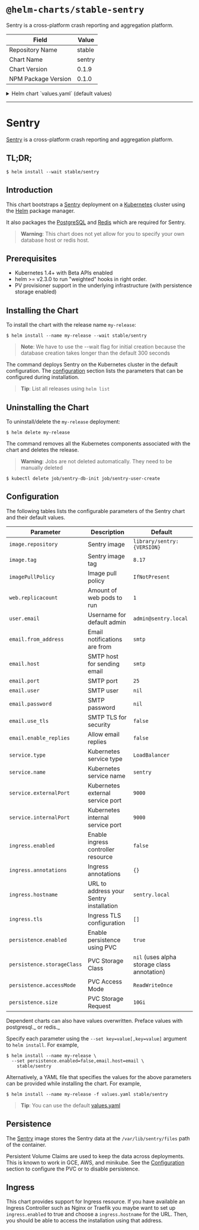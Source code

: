 # `@helm-charts/stable-sentry`

Sentry is a cross-platform crash reporting and aggregation platform.

| Field               | Value  |
| ------------------- | ------ |
| Repository Name     | stable |
| Chart Name          | sentry |
| Chart Version       | 0.1.9  |
| NPM Package Version | 0.1.0  |

<details>

<summary>Helm chart `values.yaml` (default values)</summary>

```yaml
# Default values for sentry.
# This is a YAML-formatted file.
# Declare variables to be passed into your templates.
image:
  repository: sentry
  tag: '8.20'
  pullPolicy: IfNotPresent

# How many web UI instances to run
web:
  replicacount: 1
  resources:
    limits:
      cpu: 500m
      memory: 500Mi
    requests:
      cpu: 300m
      memory: 300Mi
  env:
    - name: GITHUB_APP_ID
      value:
    - name: GITHUB_API_SECRET
      value:

# How many cron instances to run
cron:
  replicacount: 1
  resources:
    limits:
      cpu: 200m
      memory: 200Mi
    requests:
      cpu: 100m
      memory: 100Mi

# How many worker instances to run
worker:
  replicacount: 2
  resources:
    limits:
      cpu: 300m
      memory: 500Mi
    requests:
      cpu: 100m
      memory: 100Mi

# Initial admin user to create
user:
  email: admin@sentry.local

# BYO Email server
# TODO: Add exim4 template
# https://docs.sentry.io/server/installation/docker/#outbound-email
email:
  from_address: sentry@sentry.local
  host: smtp
  port: 25
  use_tls: false
  user:
  password:
  enable_replies: false

# Name of the service and what port to expose on the pod
# Don't change these unless you know what you're doing
service:
  name: sentry
  type: LoadBalancer
  externalPort: 9000
  internalPort: 9000

## Enable persistence using Persistent Volume Claims
## ref: http://kubernetes.io/docs/user-guide/persistent-volumes/
##
persistence:
  enabled: true
  ## database data Persistent Volume Storage Class
  ## If defined, storageClassName: <storageClass>
  ## If set to "-", storageClassName: "", which disables dynamic provisioning
  ## If undefined (the default) or set to null, no storageClassName spec is
  ##   set, choosing the default provisioner.  (gp2 on AWS, standard on
  ##   GKE, AWS & OpenStack)
  ##
  # storageClass: "-"
  accessMode: ReadWriteOnce
  size: 10Gi

  # Where to store sentry files
  # https://docs.sentry.io/server/filestore/
  filestore_dir: /var/lib/sentry/files

## Configure ingress resource that allow you to access the
## Sentry installation. Set up the URL
## ref: http://kubernetes.io/docs/user-guide/ingress/
##
ingress:
  enabled: false
  hostname: sentry.local

  ## Ingress annotations
  ##
  annotations: {}
  #   kubernetes.io/ingress.class: nginx
  #   kubernetes.io/tls-acme: 'true'

  ## Ingress TLS configuration
  ## Secrets must be manually created in the namespace
  ##
  tls: []
  #   - secretName: sentry.local-tls
  #     hosts:
  #       - sentry.local

# TODO: add support for plugins https://docs.sentry.io/server/plugins/

postgresql:
  postgresDatabase: sentry
  postgresUser: sentry
  imageTag: '9.5'
  persistence:
    enabled: true

redis:
  persistence:
    enabled: true
```

</details>

---

# Sentry

[Sentry](https://sentry.io/) is a cross-platform crash reporting and aggregation platform.

## TL;DR;

```console
$ helm install --wait stable/sentry
```

## Introduction

This chart bootstraps a [Sentry](https://sentry.io/) deployment on a [Kubernetes](http://kubernetes.io) cluster using the [Helm](https://helm.sh) package manager.

It also packages the [PostgreSQL](https://github.com/kubernetes/charts/tree/master/stable/postgresql) and [Redis](https://github.com/kubernetes/charts/tree/master/stable/redis) which are required for Sentry.

> **Warning**: This chart does not yet allow for you to specify your own database host or redis host.

## Prerequisites

- Kubernetes 1.4+ with Beta APIs enabled
- helm >= v2.3.0 to run "weighted" hooks in right order.
- PV provisioner support in the underlying infrastructure (with persistence storage enabled)

## Installing the Chart

To install the chart with the release name `my-release`:

```console
$ helm install --name my-release --wait stable/sentry
```

> **Note**: We have to use the --wait flag for initial creation because the database creation takes longer than the default 300 seconds

The command deploys Sentry on the Kubernetes cluster in the default configuration. The [configuration](#configuration) section lists the parameters that can be configured during installation.

> **Tip**: List all releases using `helm list`

## Uninstalling the Chart

To uninstall/delete the `my-release` deployment:

```console
$ helm delete my-release
```

The command removes all the Kubernetes components associated with the chart and deletes the release.

> **Warning**: Jobs are not deleted automatically. They need to be manually deleted

```consule
$ kubectl delete job/sentry-db-init job/sentry-user-create
```

## Configuration

The following tables lists the configurable parameters of the Sentry chart and their default values.

| Parameter                  | Description                             | Default                                     |
| -------------------------- | --------------------------------------- | ------------------------------------------- |
| `image.repository`         | Sentry image                            | `library/sentry:{VERSION}`                  |
| `image.tag`                | Sentry image tag                        | `8.17`                                      |
| `imagePullPolicy`          | Image pull policy                       | `IfNotPresent`                              |
| `web.replicacount`         | Amount of web pods to run               | `1`                                         |
| `user.email`               | Username for default admin              | `admin@sentry.local`                        |
| `email.from_address`       | Email notifications are from            | `smtp`                                      |
| `email.host`               | SMTP host for sending email             | `smtp`                                      |
| `email.port`               | SMTP port                               | `25`                                        |
| `email.user`               | SMTP user                               | `nil`                                       |
| `email.password`           | SMTP password                           | `nil`                                       |
| `email.use_tls`            | SMTP TLS for security                   | `false`                                     |
| `email.enable_replies`     | Allow email replies                     | `false`                                     |
| `service.type`             | Kubernetes service type                 | `LoadBalancer`                              |
| `service.name`             | Kubernetes service name                 | `sentry`                                    |
| `service.externalPort`     | Kubernetes external service port        | `9000`                                      |
| `service.internalPort`     | Kubernetes internal service port        | `9000`                                      |
| `ingress.enabled`          | Enable ingress controller resource      | `false`                                     |
| `ingress.annotations`      | Ingress annotations                     | `{}`                                        |
| `ingress.hostname`         | URL to address your Sentry installation | `sentry.local`                              |
| `ingress.tls`              | Ingress TLS configuration               | `[]`                                        |
| `persistence.enabled`      | Enable persistence using PVC            | `true`                                      |
| `persistence.storageClass` | PVC Storage Class                       | `nil` (uses alpha storage class annotation) |
| `persistence.accessMode`   | PVC Access Mode                         | `ReadWriteOnce`                             |
| `persistence.size`         | PVC Storage Request                     | `10Gi`                                      |

Dependent charts can also have values overwritten. Preface values with postgresql._ or redis._

Specify each parameter using the `--set key=value[,key=value]` argument to `helm install`. For example,

```console
$ helm install --name my-release \
  --set persistence.enabled=false,email.host=email \
    stable/sentry
```

Alternatively, a YAML file that specifies the values for the above parameters can be provided while installing the chart. For example,

```console
$ helm install --name my-release -f values.yaml stable/sentry
```

> **Tip**: You can use the default [values.yaml](values.yaml)

## Persistence

The [Sentry](https://github.com/getsentry/docker-sentry) image stores the Sentry data at the `/var/lib/sentry/files` path of the container.

Persistent Volume Claims are used to keep the data across deployments. This is known to work in GCE, AWS, and minikube.
See the [Configuration](#configuration) section to configure the PVC or to disable persistence.

## Ingress

This chart provides support for Ingress resource. If you have available an Ingress Controller such as Nginx or Traefik you maybe want to set up `ingress.enabled` to true and choose a `ingress.hostname` for the URL. Then, you should be able to access the installation using that address.
